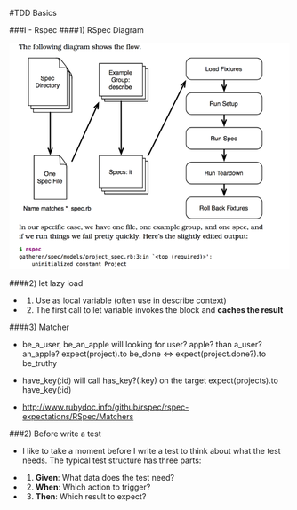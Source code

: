 #TDD Basics

###I - Rspec
####1) RSpec Diagram

![chapter2/bdd-workflow.png](./images/chapter2/bdd-workflow.png)

####2) let lazy load

- 1) Use as local variable (often use in describe context)
- 2) The first call to let variable invokes the block and **caches the result**

####3) Matcher
- be_a_user, be_an_apple will looking for user? apple? than a_user? an_apple?
expect(project).to be_done <=> expect(project.done?).to be_truthy

- have_key(:id) will call has_key?(:key) on the target
expect(projects).to have_key(:id) 

- http://www.rubydoc.info/github/rspec/rspec-expectations/RSpec/Matchers

###2) Before write a test

- I like to take a moment before I write a test to think about what the test needs. The typical test structure has three parts:

- 1) **Given**: What data does the test need? 
- 2) **When**: Which action to trigger?
- 3) **Then**: Which result to expect?
